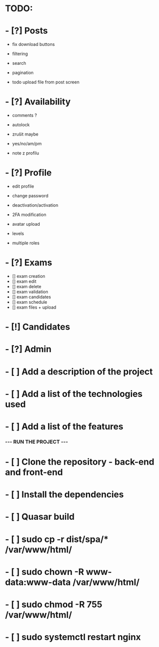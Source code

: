 # TODO:

# - [?] Posts
- fix download buttons
- filtering
- search
- pagination

- todo upload file from post screen


# - [?] Availability
- comments ?
- autolock

- zrušit maybe
- yes/no/am/pm
- note z profilu


# - [?] Profile
- edit profile
- change password
- deactivation/activation
- 2FA modification
- avatar upload

- levels
- multiple roles

# - [?] Exams
- [] exam creation
- [] exam edit
- [] exam delete
- [] exam validation
- [] exam candidates
- [] exam schedule
- [] exam files + upload

# - [!] Candidates

# - [?] Admin


# - [ ] Add a description of the project
# - [ ] Add a list of the technologies used
# - [ ] Add a list of the features


### --- RUN THE PROJECT ---
# - [ ] Clone the repository - back-end and front-end
# - [ ] Install the dependencies

# - [ ] Quasar build
# - [ ] sudo cp -r dist/spa/* /var/www/html/
# - [ ] sudo chown -R www-data:www-data /var/www/html/
# - [ ] sudo chmod -R 755 /var/www/html/
# - [ ] sudo systemctl restart nginx

